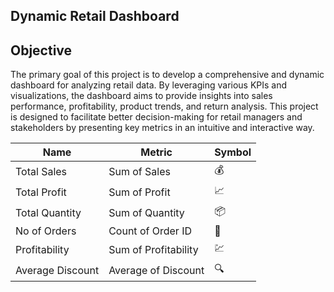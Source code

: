 ## Dynamic Retail Dashboard


## Objective
The primary goal of this project is to develop a comprehensive and dynamic dashboard for analyzing retail data. By leveraging various KPIs and visualizations, the dashboard aims to provide insights into sales performance, profitability, product trends, and return analysis. This project is designed to facilitate better decision-making for retail managers and stakeholders by presenting key metrics in an intuitive and interactive way.


| **Name**             | **Metric**               | **Symbol** |
|----------------------|--------------------------|------------|
| Total Sales          | Sum of Sales             | 💰        |
| Total Profit         | Sum of Profit            | 📈        |
| Total Quantity       | Sum of Quantity          | 📦        |
| No of Orders         | Count of Order ID        | 🛒        |
| Profitability        | Sum of Profitability     | 💹        |
| Average Discount     | Average of Discount      | 🔍        |
